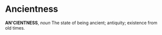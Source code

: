 # Ancientness

**AN'CIENTNESS**, _noun_ The state of being ancient; antiquity; existence from old times.